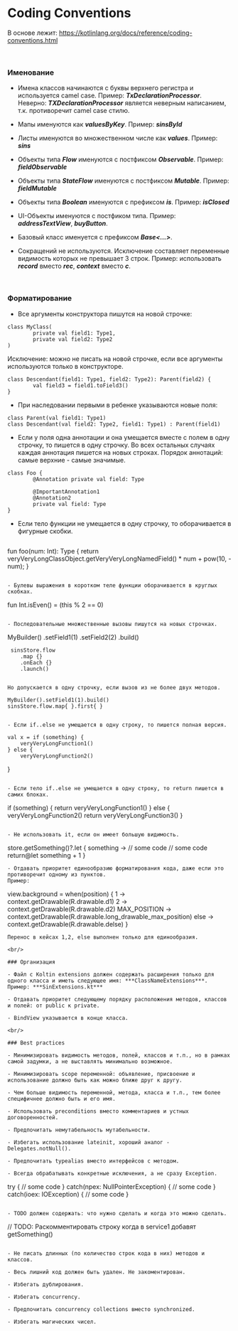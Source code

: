 # Coding Conventions

В основе лежит:
https://kotlinlang.org/docs/reference/coding-conventions.html

<br/>

### Именование

- Имена классов начинаются с буквы верхнего регистра и используется camel case.
Пример: ***TxDeclarationProcessor***.
Неверно: ***TXDeclarationProcessor*** является неверным написанием, т.к. противоречит camel case стилю.

- Мапы именуются как ***valuesByKey***. 
Пример: ***sinsById***

- Листы именуются во множественном числе как ***values***.
Пример: ***sins***

- Объекты типа ***Flow*** именуются с постфиксом ***Observable***.
Пример: ***fieldObservable***

- Объекты типа ***StateFlow*** именуются с постфиксом ***Mutable***.
Пример: ***fieldMutable***

- Объекты типа ***Boolean*** именуются с префиксом ***is***.
Пример: ***isClosed***

- UI-Объекты именуются с постфиком типа. 
Пример: ***addressTextView***, ***buyButton***.

- Базовый класс именуется с префиксом ***Base<...>***.

- Сокращений не используются. Исключение составляет переменные видимость которых не превышает 3 строк.
Пример: использовать ***record*** вместо ***rec***, ***context*** вместо ***c***.

<br/>

### Форматирование

- Все аргументы конструктора пишутся на новой строчке:
```
class MyClass(
		private val field1: Type1,
		private val field2: Type2
)
```
Исключение: можно не писать на новой строчке, если все аргументы используются только в конструкторе.
```
class Descendant(field1: Type1, field2: Type2): Parent(field2) {
		val field3 = field1.toField3()
}
```

- При наследовании первыми в ребенке указываются новые поля:
```
class Parent(val field1: Type1)
class Descendant(val field2: Type2, field1: Type1) : Parent(field1)
```

- Если у поля одна аннотации и она умещается вместе с полем в одну строчку, то пишется в одну строчку. Во всех остальных случаях каждая аннотация пишется на новых строках. 
Порядок аннотаций: самые верхние - самые значимые.
```
class Foo {
		@Annotation private val field: Type

		@ImportantAnnotation1
		@Annotation2 
		private val field: Type
}
```

- Если тело функции не умещается в одну строчку, то оборачивается в фигурные скобки.
  ```
 fun foo(num: Int): Type {
		return veryVeryLongClassObject.getVeryVeryLongNamedField() * num + 
				pow(10, -num);
   }
```

- Булевы выражения в коротком теле функции оборачивается в круглых скобках.
 ```
fun Int.isEven() = (this % 2 == 0)
```

- Последовательные множественные вызовы пишутся на новых строчках.
```
MyBuilder()
	 	.setField1(1)
		 .setField2(2)
		 .build()

	 sinsStore.flow
		.map {}
		.onEach {}
		.launch()
```

Но допускается в одну строчку, если вызов из не более двух методов.
```
	MyBuilder().setField1(1).build()
	sinsStore.flow.map{ }.first{ }
```

- Если if..else не умещается в одну строку, то пишется полная версия.
```
	val x = if (something) {
		veryVeryLongFunction1()
	} else {
		veryVeryLongFunction2()
   }
```

- Если тело if..else не умещается в одну строку, то return пишется в самих блоках.
```
if (something) {
		return veryVeryLongFunction1()
} else {
		veryVeryLongFunction2()
		return veryVeryLongFunction3()
}
```

- Не использовать it, если он имеет большую видимость.
```
store.getSomething()?.let { something ->
		// some code
		// some code
		return@let something + 1
	 }
```
- Отдавать приоритет единообразию форматирования кода, даже если это противоречит одному из пунктов.
Пример:
```
view.background = when(position) {
            1 -> 
				context.getDrawable(R.drawable.d1)
            2 -> 
				context.getDrawable(R.drawable.d2)
            MAX_POSITION ->
				context.getDrawable(R.drawable.long_drawable_max_position)
            else -> 
				context.getDrawable(R.drawable.delse)
        }
```
Перенос в кейсах 1,2, else выполнен только для единообразия.

<br/>

### Организация

- Файл с Koltin extensions должен содержать расширения только для одного класса и иметь следующее имя: ***ClassNameExtensions***.
Пример: ***SinExtensions.kt***

- Отдавать приоритет следующему порядку расположения методов, классов и полей: от public к private.

- BindView указывается в конце класса.

<br/>

### Best practices

- Минимизировать видимость методов, полей, классов и т.п., но в рамках самой задумки, а не выставлять минимально возможное.

- Минимизировать scope переменной: объявление, присвоение и использование должно быть как можно ближе друг к другу.

- Чем больше видимость переменной, метода, класса и т.п., тем более специфичнее должно быть и его имя.

- Использовать preconditions вместо комментариев и устных договоренностей.

- Предпочитать немутабельность мутабельности.

- Избегать использование lateinit, хороший аналог - Delegates.notNull().

- Предпочитать typealias вместо интерфейсов с методом.

- Всегда обрабатывать конкретные исключения, а не сразу Exception.
```
try {
		// some code
} catch(npex: NullPointerException) { 
		// some code
} catch(ioex: IOException) {
		// some code
}
```

- TODO должен содержать: что нужно сделать и когда это можно сделать.
```
// TODO: Раскомментировать строку когда в service1 добавят getSomething()
```

- Не писать длинных (по количество строк кода в них) методов и классов.

- Весь лишний код должен быть удален. Не закоментирован.

- Избегать дублирования.

- Избегать concurrency.

- Предпочитать concurrency collections вместо synchronized. 

- Избегать магических чисел.